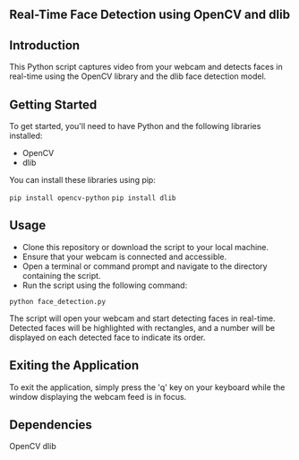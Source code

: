
## Real-Time Face Detection using OpenCV and dlib


## Introduction

This Python script captures video from your webcam and detects faces in real-time using the OpenCV library and the dlib face detection model.

## Getting Started

To get started, you'll need to have Python and the following libraries installed:

- OpenCV
- dlib

You can install these libraries using pip:


`pip install opencv-python`
`pip install dlib`


## Usage
- Clone this repository or download the script to your local machine.
- Ensure that your webcam is connected and accessible.
- Open a terminal or command prompt and navigate to the directory containing the script.
- Run the script using the following command:

`python face_detection.py`

The script will open your webcam and start detecting faces in real-time. Detected faces will be highlighted with rectangles, and a number will be displayed on each detected face to indicate its order.

## Exiting the Application

To exit the application, simply press the 'q' key on your keyboard while the window displaying the webcam feed is in focus.

## Dependencies
OpenCV
dlib